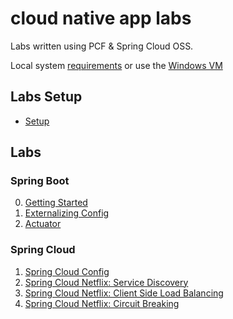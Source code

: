 # cloud native app labs

Labs written using PCF & Spring Cloud OSS.

Local system [requirements](lab-instructions/requirements.md) or use the [Windows VM](lab-instructions/windows-vm.md)

## Labs Setup

* [Setup](lab-instructions/setup.md)

## Labs

### Spring Boot
0. [Getting Started](lab-instructions/spring-boot/getting-started.md)
0. [Externalizing Config](lab-instructions/spring-boot/externalizing-config.md)
0. [Actuator](lab-instructions/spring-boot/actuator.md)

### Spring Cloud
1. [Spring Cloud Config](lab-instructions/spring-cloud-config/sc-oss.md)
1. [Spring Cloud Netflix: Service Discovery](lab-instructions/spring-cloud-netflix-service-discovery/sc-oss.md)
1. [Spring Cloud Netflix: Client Side Load Balancing](lab-instructions/spring-cloud-netflix-client-side-load-balancer/sc-oss.md)
1. [Spring Cloud Netflix: Circuit Breaking](lab-instructions/spring-cloud-netflix-circuit-breaking/sc-oss.md)
